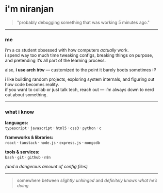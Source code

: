 # i'm niranjan  

> "probably debugging something that was working 5 minutes ago."

---

### me  
i’m a cs student obsessed with how computers *actually* work.  
i spend way too much time tweaking configs, breaking things on purpose, and pretending it’s all part of the learning process.  

also, **i use arch btw** — customized to the point it barely boots sometimes :P  

i like building random projects, exploring system internals, and figuring out how code becomes reality.  
if you want to collab or just talk tech, reach out — i’m always down to nerd out about something.  

---

### what i know

**languages:**  
`typescript` · `javascript` · `html5` · `css3` · `python` · `c`  

**frameworks & libraries:**  
`react` · `tanstack` · `node.js` · `express.js` · `mongodb`  

**tools & services:**  
`bash` · `git` · `github` · `n8n`  

*(and a dangerous amount of config files)*  

---

> somewhere between *slightly unhinged* and *definitely knows what he’s doing.*
